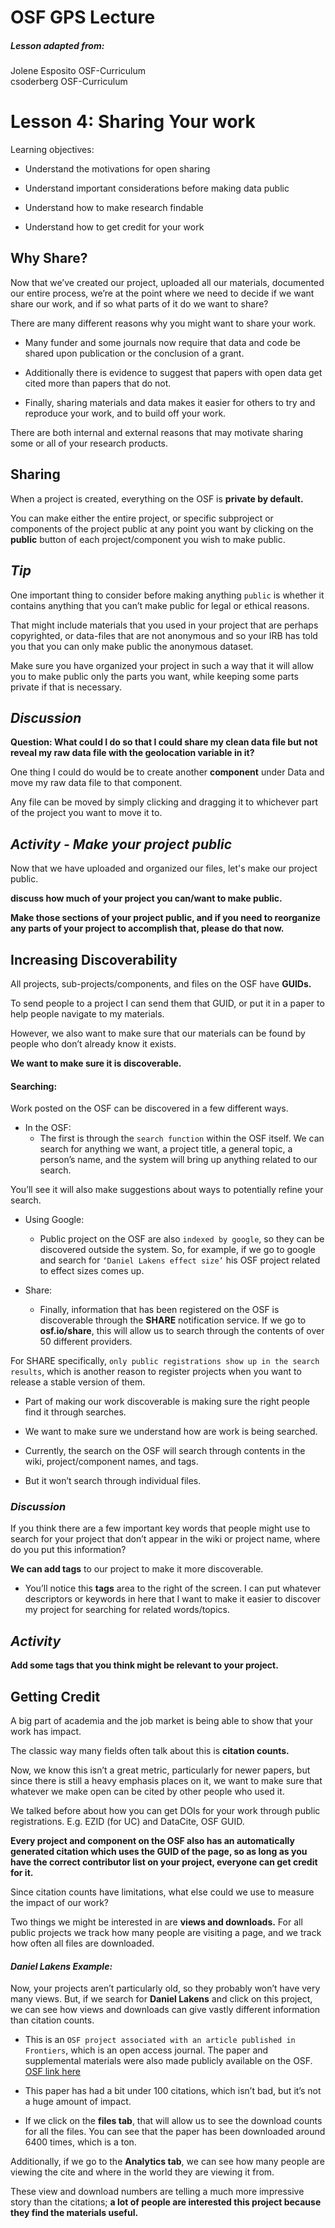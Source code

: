 # OSF GPS Lecture

##### Lesson adapted from:   
Jolene Esposito OSF-Curriculum   
csoderberg OSF-Curriculum


# Lesson 4: Sharing Your work

Learning objectives:

* Understand the motivations for open sharing

* Understand important considerations before making data public

* Understand how to make research findable

* Understand how to get credit for your work


## Why Share?
Now that we’ve created our project, uploaded all our materials, documented our entire process, we’re at the point where we need to decide if we want share our work, and if so what parts of it do we want to share?

There are many different reasons why you might want to share your work.

* Many funder and some journals now require that data and code be shared upon publication or the conclusion of a grant.

* Additionally there is evidence to suggest that papers with open data get cited more than papers that do not.

* Finally, sharing materials and data makes it easier for others to try and reproduce your work, and to build off your work.

There are both internal and external reasons that may motivate sharing some or all of your research products.

## Sharing
When a project is created, everything on the OSF is **private by default.**

You can make either the entire project, or specific subproject or components of the project public at any point you want by clicking on the **public** button of each project/component you wish to make public.


## ***Tip***
One important thing to consider before making anything `public` is whether it contains anything that you can’t make public for legal or ethical reasons.

That might include materials that you used in your project that are perhaps copyrighted, or data-files that are not anonymous and so your IRB has told you that you can only make public the anonymous dataset.

Make sure you have organized your project in such a way that it will allow you to make public only the parts you want, while keeping some parts private if that is necessary.


## ***Discussion***
**Question: What could I do so that I could share my clean data file but not reveal my raw data file with the geolocation variable in it?**

One thing I could do would be to create another **component** under Data and move my raw data file to that component.

Any file can be moved by simply clicking and dragging it to whichever part of the project you want to move it to.

## ***Activity - Make your project public***
Now that we have uploaded and organized our files, let's make our project public.

**discuss how much of your project you can/want to make public.**

**Make those sections of your project public, and if you need to reorganize any parts of your project to accomplish that, please do that now.**


## Increasing Discoverability
All projects, sub-projects/components, and files on the OSF have **GUIDs.**

To send people to a project I can send them that GUID, or put it in a paper to help people navigate to my materials.

However, we also want to make sure that our materials can be found by people who don’t already know it exists.

**We want to make sure it is discoverable.**

#### Searching:
Work posted on the OSF can be discovered in a few different ways.

* In the OSF:
    * The first is through the `search function` within the OSF itself. We can search for anything we want, a project title, a general topic, a person’s name, and the system will bring up anything related to our search.

You’ll see it will also make suggestions about ways to potentially refine your search.

* Using Google:   
  * Public project on the OSF are also `indexed by google`, so they can be discovered outside the system. So, for example, if we go to google and search for `‘Daniel Lakens effect size’` his OSF project related to effect sizes comes up.

* Share:    
  * Finally, information that has been registered on the OSF is discoverable through the **SHARE** notification service. If we go to **osf.io/share**, this will allow us to search through the contents of over 50 different providers.

For SHARE specifically, `only public registrations show up in the search results`, which is another reason to register projects when you want to release a stable version of them.


* Part of making our work discoverable is making sure the right people find it through searches.

* We want to make sure we understand how are work is being searched.

* Currently, the search on the OSF will search through contents in the wiki, project/component names, and tags.

* But it won’t search through individual files.  

### ***Discussion***
If you think there are a few important key words that people might use to search for your project that don’t appear in the wiki or project name, where do you put this information?    

**We can add tags** to our project to make it more discoverable.

* You’ll notice this **tags** area to the right of the screen. I can put whatever descriptors or keywords in here that I want to make it easier to discover my project for searching for related words/topics.

## ***Activity***
**Add some tags that you think might be relevant to your project.**


## Getting Credit
A big part of academia and the job market is being able to show that your work has impact.

The classic way many fields often talk about this is **citation counts.**

Now, we know this isn’t a great metric, particularly for newer papers, but since there is still a heavy emphasis places on it, we want to make sure that whatever we make open can be cited by other people who used it.

We talked before about how you can get DOIs for your work through public registrations. E.g. EZID (for UC) and DataCite, OSF GUID.

**Every project and component on the OSF also has an automatically generated citation which uses the GUID of the page, so as long as you have the correct contributor list on your project, everyone can get credit for it.**

Since citation counts have limitations, what else could we use to measure the impact of our work?

Two things we might be interested in are **views and downloads.** For all public projects we track how many people are visiting a page, and we track how often all files are downloaded.

#### ***Daniel Lakens Example:***

Now, your projects aren’t particularly old, so they probably won’t have very many views. But, if we search for **Daniel Lakens** and click on this project, we can see how views and downloads can give vastly different information than citation counts.
 * This is an `OSF project associated with an article published in Frontiers`, which is an open access journal. The paper and supplemental materials were also made publicly available on the OSF.  [OSF link here](https://osf.io/ixgcd/)

 * This paper has had a bit under 100 citations, which isn’t bad, but it’s not a huge amount of impact.
  * If we click on the **files tab**, that will allow us to see the download counts for all the files. You can see that the paper has been downloaded around 6400 times, which is a ton.

Additionally, if we go to the **Analytics tab**, we can see how many people are viewing the cite and where in the world they are viewing it from.

These view and download numbers are telling a much more impressive story than the citations; **a lot of people are interested this project because they find the materials useful.**
